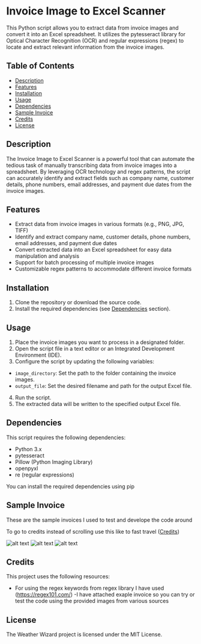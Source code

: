 # Invoice Image to Excel Scanner

This Python script allows you to extract data from invoice images and convert it into an Excel spreadsheet. It utilizes the pytesseract library for Optical Character Recognition (OCR) and regular expressions (regex) to locate and extract relevant information from the invoice images.

## Table of Contents

- [Description](#description)
- [Features](#features)
- [Installation](#installation)
- [Usage](#usage)
- [Dependencies](#dependencies)
- [Sample Invoice](#dependencies)
- [Credits](#credits)
- [License](#license)

## Description

The Invoice Image to Excel Scanner is a powerful tool that can automate the tedious task of manually transcribing data from invoice images into a spreadsheet. By leveraging OCR technology and regex patterns, the script can accurately identify and extract fields such as company name, customer details, phone numbers, email addresses, and payment due dates from the invoice images.

## Features

- Extract data from invoice images in various formats (e.g., PNG, JPG, TIFF)
- Identify and extract company name, customer details, phone numbers, email addresses, and payment due dates
- Convert extracted data into an Excel spreadsheet for easy data manipulation and analysis
- Support for batch processing of multiple invoice images
- Customizable regex patterns to accommodate different invoice formats

## Installation

1. Clone the repository or download the source code.
2. Install the required dependencies (see [Dependencies](#dependencies) section).

## Usage

1. Place the invoice images you want to process in a designated folder.
2. Open the script file in a text editor or an Integrated Development Environment (IDE).
3. Configure the script by updating the following variables:
  - `image_directory`: Set the path to the folder containing the invoice images.
  - `output_file`: Set the desired filename and path for the output Excel file.
4. Run the script.
5. The extracted data will be written to the specified output Excel file.

## Dependencies

This script requires the following dependencies:

- Python 3.x
- pytesseract
- Pillow (Python Imaging Library)
- openpyxl
- re (regular expressions)

You can install the required dependencies using pip

## Sample Invoice

These are the sample invoices I used to test and develope the code around 

To go to credits instead of scrolling use this like to fast travel ([Credits](#credits))

![alt text](https://github.com/TharunAbinav/Invoice-to-excel-scanner/blob/main/invoice1.png)
![alt text](https://github.com/TharunAbinav/Invoice-to-excel-scanner/blob/main/invoice2.png)
![alt text](https://github.com/TharunAbinav/Invoice-to-excel-scanner/blob/main/invoice3.png)


## Credits
This project uses the following resources:

- For using the regex keywords from regex library I have used (https://regex101.com/)
-I have attached exaple invoice so you can try or test the code using the provided images from various sources

## License
The Weather Wizard project is licensed under the MIT License.

